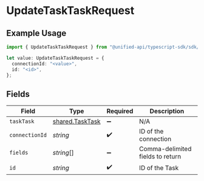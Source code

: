 # UpdateTaskTaskRequest

## Example Usage

```typescript
import { UpdateTaskTaskRequest } from "@unified-api/typescript-sdk/sdk/models/operations";

let value: UpdateTaskTaskRequest = {
  connectionId: "<value>",
  id: "<id>",
};
```

## Fields

| Field                                                     | Type                                                      | Required                                                  | Description                                               |
| --------------------------------------------------------- | --------------------------------------------------------- | --------------------------------------------------------- | --------------------------------------------------------- |
| `taskTask`                                                | [shared.TaskTask](../../../sdk/models/shared/tasktask.md) | :heavy_minus_sign:                                        | N/A                                                       |
| `connectionId`                                            | *string*                                                  | :heavy_check_mark:                                        | ID of the connection                                      |
| `fields`                                                  | *string*[]                                                | :heavy_minus_sign:                                        | Comma-delimited fields to return                          |
| `id`                                                      | *string*                                                  | :heavy_check_mark:                                        | ID of the Task                                            |